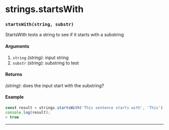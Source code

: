 # strings.startsWith

<!-- div class="doc-container" -->

<!-- div -->


<!-- div -->

<h3 id="startswithstring-substr"><code>startsWith(string, substr)</code></h3>

StartsWith tests a string to see if it starts with a substring

#### Arguments
1. `string` *(string)*: input string
2. `substr` *(string)*: substring to test

#### Returns
*(string)*: does the input start with the substring?

#### Example
```js
const result = strings.startsWith('This sentence starts with', 'This');
console.log(result);
> true
```
---

<!-- /div -->

<!-- /div -->

<!-- /div -->
